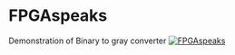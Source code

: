 # FPGAspeaks
Demonstration of Binary to gray converter
[![FPGAspeaks](https://img.youtube.com/vi/https://youtu.be/ARK0nYrJ3lc/0.jpg)](https://www.youtube.com/watch?v=https://youtu.be/ARK0nYrJ3lc)
